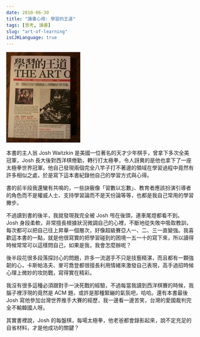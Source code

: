 ```yaml
---
date: 2010-06-30
title: "讀書心得: 學習的王道"
tags: [思考, 讀書]
slug: "art-of-learning"
isCJKLanguage: true
---
```

![學習的王道](/img/book/art-of-learning.jpg#left)

本書的主人翁 Josh Waitzkin 是美國一位著名的天才少年棋手，曾拿下多次全美冠軍，Josh 長大後對西洋棋倦勤，轉行打太極拳，令人訝異的是他也拿下了一座太極拳世界冠軍。他自己發現兩個完全八竿子打不著邊的領域在學習過程中竟然有許多相似之處，於是寫下這本書紀錄他自己的學習方式與心得。

書的前半段我還蠻有共鳴的，一些訣竅像「習數以忘數」、教育者應該扮演引導者的角色而不是權威人士、支持學習論而不是天份論等等，也都是我自己常用的學習撇步。

不過讀到書的後半，我就發現我完全被 Josh 甩在後頭，連車尾燈都看不到。Josh 身段柔軟，非常擅長根據狀況微調自己的心裡，不斷地從失敗中吸取教訓，每次都可以把自己往上昇華一個層次，好像超級賽亞人一、二、三一直變強。我喜歡這本書的一點，就是他很寫實的把學習碰到的困境一五一十的寫下來，所以讀得時候常常可以這樣問自己，如果是我，我會怎麼辦呢？

後半段花很多段落探討心的問題，許多一流選手不只是技藝精湛，而且都有一顆強韌的心，卡斯帕洛夫、麥可喬登都很擅長利用情緒來激發自己表現，高手過招時候心理上微妙的攻防戰，寫得實在精彩。

我沒有很多這種必須跟對手一決死戰的經驗，不過每當我讀到西洋棋賽的時候，我腦子裡浮現的竟然是 ACM 題，或許是那種緊繃的氣氛吧，哈哈。還有本書最後 Josh 寫他參加台灣世界推手大賽的經歷，我一邊看一邊苦笑，台灣的愛國裁判完全不輸韓國人呀。

其實書裡說，Josh 的每盤棋，每場太極拳，他老爸都會錄影起來，說不定充足的自省材料，才是他成功的關鍵？
